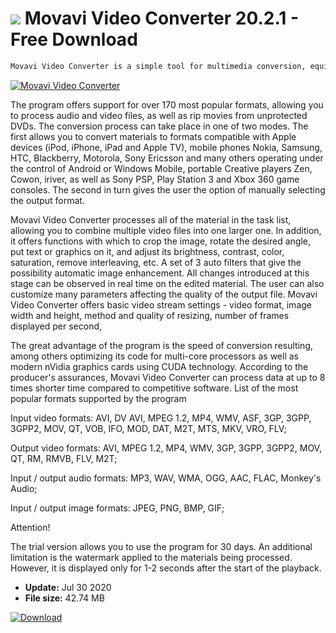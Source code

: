 # ![](https://cdn.softexe.net/static/icon/5/movavi-video-converter-8694.png) Movavi Video Converter 20.2.1 - Free Download

```sh
Movavi Video Converter is a simple tool for multimedia conversion, equipped with a set of several editing tools to change the size of the image, crop or apply watermarks to it in the form of text or graphics.
```
[![Movavi Video Converter](https://gallery.dpcdn.pl/imgc/Tools/2947/g_-_420x350_1.5_-_x20131202130735_0.png)](https://softexe.net/win/multimedia/video/movavi-video-converter:hfad.html)

The program offers support for over 170 most popular formats, allowing you to process audio and video files, as well as rip movies from unprotected DVDs. The conversion process can take place in one of two modes. The first allows you to convert materials to formats compatible with Apple devices (iPod, iPhone, iPad and Apple TV), mobile phones Nokia, Samsung, HTC, Blackberry, Motorola, Sony Ericsson and many others operating under the control of Android or Windows Mobile, portable Creative players Zen, Cowon, iriver, as well as Sony PSP, Play Station 3 and Xbox 360 game consoles. The second in turn gives the user the option of manually selecting the output format.
 
 Movavi Video Converter processes all of the material in the task list, allowing you to combine multiple video files into one larger one. In addition, it offers functions with which to crop the image, rotate the desired angle, put text or graphics on it, and adjust its brightness, contrast, color, saturation, remove interleaving, etc. A set of 3 auto filters that give the possibility automatic image enhancement. All changes introduced at this stage can be observed in real time on the edited material. The user can also customize many parameters affecting the quality of the output file. Movavi Video Converter offers basic video stream settings - video format, image width and height, method and quality of resizing, number of frames displayed per second, 
 
 The great advantage of the program is the speed of conversion resulting, among others optimizing its code for multi-core processors as well as modern nVidia graphics cards using CUDA technology. According to the producer's assurances, Movavi Video Converter can process data at up to 8 times shorter time compared to competitive software. List of the most popular formats supported by the program
 
 Input video formats: AVI, DV AVI, MPEG 1.2, MP4, WMV, ASF, 3GP, 3GPP, 3GPP2, MOV, QT, VOB, IFO, MOD, DAT, M2T, MTS, MKV, VRO, FLV;
 
 Output video formats: AVI, MPEG 1.2, MP4, WMV, 3GP, 3GPP, 3GPP2, MOV, QT, RM, RMVB, FLV, M2T;
 
 Input / output audio formats: MP3, WAV, WMA, OGG, AAC, FLAC, Monkey's Audio;
 
 Input / output image formats: JPEG, PNG, BMP, GIF;
 
 Attention!
 
 The trial version allows you to use the program for 30 days. An additional limitation is the watermark applied to the materials being processed. However, it is displayed only for 1-2 seconds after the start of the playback.


- **Update:** Jul 30 2020
- **File size:** 42.74 MB

[![Download](https://cdn.softexe.net/static/img/download.png)](https://softexe.net/win/multimedia/video/movavi-video-converter:hfad.html)


